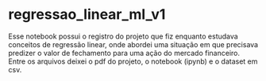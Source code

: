 # regressao_linear_ml_v1
Esse notebook possui o registro do projeto que fiz enquanto estudava conceitos de regressão linear, onde abordei uma situação em que precisava predizer o valor de fechamento para uma ação do mercado financeiro.
Entre os arquivos deixei o pdf do projeto, o notebook (ipynb) e o dataset em csv.

